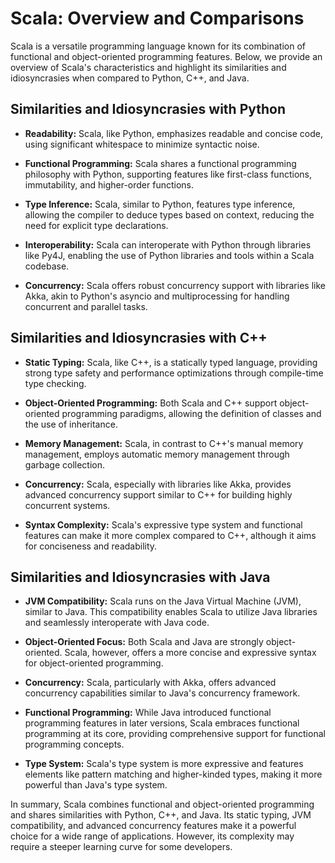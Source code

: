 # Scala: Overview and Comparisons

Scala is a versatile programming language known for its combination of functional and object-oriented programming features. Below, we provide an overview of Scala's characteristics and highlight its similarities and idiosyncrasies when compared to Python, C++, and Java.

## Similarities and Idiosyncrasies with Python

- **Readability:** Scala, like Python, emphasizes readable and concise code, using significant whitespace to minimize syntactic noise.

- **Functional Programming:** Scala shares a functional programming philosophy with Python, supporting features like first-class functions, immutability, and higher-order functions.

- **Type Inference:** Scala, similar to Python, features type inference, allowing the compiler to deduce types based on context, reducing the need for explicit type declarations.

- **Interoperability:** Scala can interoperate with Python through libraries like Py4J, enabling the use of Python libraries and tools within a Scala codebase.

- **Concurrency:** Scala offers robust concurrency support with libraries like Akka, akin to Python's asyncio and multiprocessing for handling concurrent and parallel tasks.

## Similarities and Idiosyncrasies with C++

- **Static Typing:** Scala, like C++, is a statically typed language, providing strong type safety and performance optimizations through compile-time type checking.

- **Object-Oriented Programming:** Both Scala and C++ support object-oriented programming paradigms, allowing the definition of classes and the use of inheritance.

- **Memory Management:** Scala, in contrast to C++'s manual memory management, employs automatic memory management through garbage collection.

- **Concurrency:** Scala, especially with libraries like Akka, provides advanced concurrency support similar to C++ for building highly concurrent systems.

- **Syntax Complexity:** Scala's expressive type system and functional features can make it more complex compared to C++, although it aims for conciseness and readability.

## Similarities and Idiosyncrasies with Java

- **JVM Compatibility:** Scala runs on the Java Virtual Machine (JVM), similar to Java. This compatibility enables Scala to utilize Java libraries and seamlessly interoperate with Java code.

- **Object-Oriented Focus:** Both Scala and Java are strongly object-oriented. Scala, however, offers a more concise and expressive syntax for object-oriented programming.

- **Concurrency:** Scala, particularly with Akka, offers advanced concurrency capabilities similar to Java's concurrency framework.

- **Functional Programming:** While Java introduced functional programming features in later versions, Scala embraces functional programming at its core, providing comprehensive support for functional programming concepts.

- **Type System:** Scala's type system is more expressive and features elements like pattern matching and higher-kinded types, making it more powerful than Java's type system.

In summary, Scala combines functional and object-oriented programming and shares similarities with Python, C++, and Java. Its static typing, JVM compatibility, and advanced concurrency features make it a powerful choice for a wide range of applications. However, its complexity may require a steeper learning curve for some developers.
